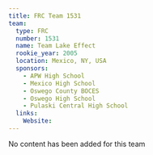 ```yaml
---
title: FRC Team 1531
team:
  type: FRC
  number: 1531
  name: Team Lake Effect
  rookie_year: 2005
  location: Mexico, NY, USA
  sponsors:
    - APW High School
    - Mexico High School
    - Oswego County BOCES
    - Oswego High School
    - Pulaski Central High School
  links:
    Website: 
---
```

No content has been added for this team